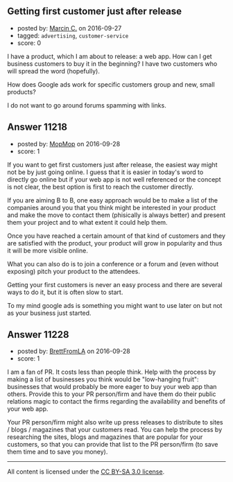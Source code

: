 ## Getting first customer just after release

- posted by: [Marcin C.](https://stackexchange.com/users/6107608/marcin-c) on 2016-09-27
- tagged: `advertising`, `customer-service`
- score: 0

I have a product, which I am about to release: a web app. How can I get business customers to buy it in the beginning? I have two customers who will spread the word (hopefully).

How does Google ads work for specific customers group and new, small products?

I do not want to go around forums spamming with links.


## Answer 11218

- posted by: [MopMop](https://stackexchange.com/users/9273067/mopmop) on 2016-09-28
- score: 1

If you want to get first customers just after release, the easiest way might not be by just going online. I guess that it is easier in today's word to directly go online but if your web app is not well referenced or the concept is not clear, the best option is first to reach the customer directly.

If you are aiming B to B, one easy approach would be to make a list of the companies around you that you think might be interested in your product and make the move to contact them (phisically is always better) and present them your project and to what extent it could help them. 

Once you have reached a certain amount of that kind of customers and they are satisfied with the product, your product will grow in popularity and thus it will be more visible online. 

What you can also do is to join a conference or a forum and (even without exposing) pitch your product to the attendees.

Getting your first customers is never an easy process and there are several ways to do it, but it is often slow to start. 

To my mind google ads is something you might want to use later on but not as your business just started.


## Answer 11228

- posted by: [BrettFromLA](https://stackexchange.com/users/2813127/brettfromla) on 2016-09-28
- score: 1

I am a fan of PR. It costs less than people think. Help with the process by making a list of businesses you think would be "low-hanging fruit": businesses that would probably be more eager to buy your web app than others. Provide this to your PR person/firm and have them do their public relations magic to contact the firms regarding the availability and benefits of your web app.

Your PR person/firm might also write up press releases to distribute to sites / blogs / magazines that your customers read. You can help the process by researching the sites, blogs and magazines that are popular for your customers, so that you can provide that list to the PR person/firm (to save them time and to save you money).



---

All content is licensed under the [CC BY-SA 3.0 license](https://creativecommons.org/licenses/by-sa/3.0/).
